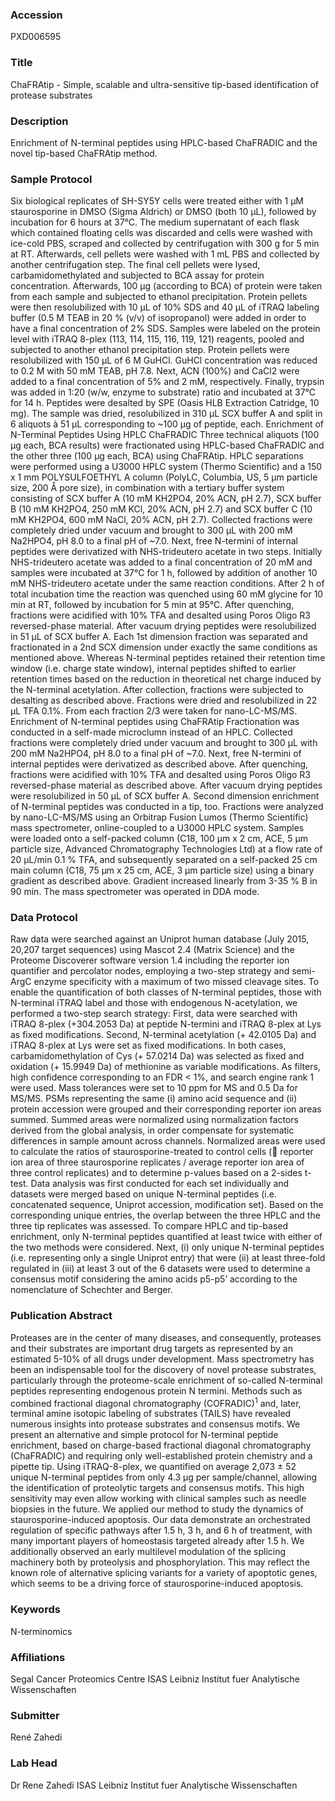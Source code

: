 ### Accession
PXD006595

### Title
ChaFRAtip -  Simple, scalable and ultra-sensitive tip-based identification of protease substrates

### Description
Enrichment of N-terminal peptides using HPLC-based ChaFRADIC and the novel tip-based ChaFRAtip method.

### Sample Protocol
Six biological replicates of SH-SY5Y cells were treated either with 1 µM staurosporine in DMSO (Sigma Aldrich) or DMSO (both 10 µL), followed by incubation for 6 hours at 37°C. The medium supernatant of each flask which contained floating cells was discarded and cells were washed with ice-cold PBS, scraped and collected by centrifugation with 300 g for 5 min at RT. Afterwards, cell pellets were washed with 1 mL PBS and collected by another centrifugation step. The final cell pellets were lysed, carbamidomethylated and subjected to BCA assay for protein concentration. Afterwards, 100 µg (according to BCA) of protein were taken from each sample and subjected to ethanol precipitation. Protein pellets were then resolubilized with 10 µL of 10% SDS and 40 µL of iTRAQ labeling buffer (0.5 M TEAB in 20 % (v/v) of isopropanol) were added in order to have a final concentration of 2% SDS. Samples were labeled on the protein level with iTRAQ 8-plex (113, 114, 115, 116, 119, 121) reagents, pooled and subjected to another ethanol precipitation step. Protein pellets were resolubilized with 150 µL of 6 M GuHCl. GuHCl concentration was reduced to 0.2 M with 50 mM TEAB, pH 7.8. Next, ACN (100%) and CaCl2 were added to a final concentration of 5% and 2 mM, respectively. Finally, trypsin was added in 1:20 (w/w, enzyme to substrate) ratio and incubated at 37°C for 14 h. Peptides were desalted by SPE (Oasis HLB Extraction Catridge, 10 mg). The sample was dried, resolubilized in 310 µL SCX buffer A and split in 6 aliquots à 51 µL corresponding to ~100 µg of peptide, each.   Enrichment of N-Terminal Peptides Using HPLC ChaFRADIC Three technical aliquots (100 µg each, BCA results) were fractionated using HPLC-based ChaFRADIC and the other three (100 µg each, BCA) using ChaFRAtip. HPLC separations were performed using a U3000 HPLC system (Thermo Scientific) and a 150 x 1 mm POLYSULFOETHYL A column (PolyLC, Columbia, US, 5 μm particle size, 200 Å pore size), in combination with a tertiary buffer system consisting of SCX buffer A (10 mM KH2PO4, 20% ACN, pH 2.7), SCX buffer B (10 mM KH2PO4, 250 mM KCl, 20% ACN, pH 2.7) and SCX buffer C (10 mM KH2PO4, 600 mM NaCl, 20% ACN, pH 2.7).   Collected fractions were completely dried under vacuum and brought to 300 μL with 200 mM Na2HPO4, pH 8.0 to a final pH of ~7.0. Next, free N-termini of internal peptides were derivatized with NHS-trideutero acetate in two steps. Initially NHS-trideutero acetate was added to a final concentration of 20 mM and samples were incubated at 37°C for 1 h, followed by addition of another 10 mM NHS-trideutero acetate under the same reaction conditions. After 2 h of total incubation time the reaction was quenched using 60 mM glycine for 10 min at RT, followed by incubation for 5 min at 95°C. After quenching, fractions were acidified with 10% TFA and desalted using Poros Oligo R3 reversed-phase material. After vacuum drying peptides were resolubilized in 51 μL of SCX buffer A. Each 1st dimension fraction was separated and fractionated in a 2nd SCX dimension under exactly the same conditions as mentioned above. Whereas N-terminal peptides retained their retention time window (i.e. charge state window), internal peptides shifted to earlier retention times based on the reduction in theoretical net charge induced by the N-terminal acetylation. After collection, fractions were subjected to desalting as described above. Fractions were dried and resolubilized in 22 µL TFA 0.1%. From each fraction 2/3 were taken for nano-LC-MS/MS.   Enrichment of N-terminal peptides using ChaFRAtip Fractionation was conducted in a self-made microclumn instead of an HPLC. Collected fractions were completely dried under vacuum and brought to 300 μL with 200 mM Na2HPO4, pH 8.0 to a final pH of ~7.0. Next, free N-termini of internal peptides were derivatized as described above. After quenching, fractions were acidified with 10% TFA and desalted using Poros Oligo R3 reversed-phase material as described above. After vacuum drying peptides were resolubilized in 50 μL of SCX buffer A. Second dimension enrichment of N-terminal peptides was conducted in a tip, too. Fractions were analyzed by nano-LC-MS/MS using an Orbitrap Fusion Lumos (Thermo Scientific) mass spectrometer, online-coupled to a U3000 HPLC system. Samples were loaded onto a self-packed column (C18, 100 μm x 2 cm, ACE, 5 µm particle size, Advanced Chromatography Technologies Ltd) at a flow rate of 20 μL/min 0.1 % TFA, and subsequently separated on a self-packed 25 cm main column (C18, 75 μm x 25 cm, ACE, 3 µm particle size) using a binary gradient as described above. Gradient increased linearly from 3-35 % B in 90 min. The mass spectrometer was operated in DDA mode.

### Data Protocol
Raw data were searched against an Uniprot human database (July 2015, 20,207 target sequences) using Mascot 2.4 (Matrix Science) and the Proteome Discoverer software version 1.4 including the reporter ion quantifier and percolator nodes, employing a two-step strategy and semi-ArgC enzyme specificity with a maximum of two missed cleavage sites. To enable the quantification of both classes of N-terminal peptides, those with N-terminal iTRAQ label and those with endogenous N-acetylation, we performed a two-step search strategy: First, data were searched with iTRAQ 8-plex (+304.2053 Da) at peptide N-termini and iTRAQ 8-plex at Lys as fixed modifications. Second, N-terminal acetylation (+ 42.0105 Da) and iTRAQ 8-plex at Lys were set as fixed modifications. In both cases, carbamidomethylation of Cys (+ 57.0214 Da) was selected as fixed and oxidation (+ 15.9949 Da) of methionine as variable modifications. As filters, high confidence corresponding to an FDR < 1%, and search engine rank 1 were used. Mass tolerances were set to 10 ppm for MS and 0.5 Da for MS/MS. PSMs representing the same (i) amino acid sequence and (ii) protein accession were grouped and their corresponding reporter ion areas summed. Summed areas were normalized using normalization factors derived from the global analysis, in order compensate for systematic differences in sample amount across channels. Normalized areas were used to calculate the ratios of staurosporine-treated to control cells ( reporter ion area of three staurosporine replicates / average reporter ion area of three control replicates) and to determine p-values based on a 2-sides t-test. Data analysis was first conducted for each set individually and datasets were merged based on unique N-terminal peptides (i.e. concatenated sequence, Uniprot accession, modification set). Based on the corresponding unique entries, the overlap between the three HPLC and the three tip replicates was assessed. To compare HPLC and tip-based enrichment, only N-terminal peptides quantified at least twice with either of the two methods were considered. Next, (i) only unique N-terminal peptides (i.e. representing only a single Uniprot entry) that were (ii) at least three-fold regulated in (iii) at least 3 out of the 6 datasets were used to determine a consensus motif considering the amino acids p5-p5’ according to the nomenclature of Schechter and Berger.

### Publication Abstract
Proteases are in the center of many diseases, and consequently, proteases and their substrates are important drug targets as represented by an estimated 5-10% of all drugs under development. Mass spectrometry has been an indispensable tool for the discovery of novel protease substrates, particularly through the proteome-scale enrichment of so-called N-terminal peptides representing endogenous protein N termini. Methods such as combined fractional diagonal chromatography (COFRADIC)<sup>1</sup> and, later, terminal amine isotopic labeling of substrates (TAILS) have revealed numerous insights into protease substrates and consensus motifs. We present an alternative and simple protocol for N-terminal peptide enrichment, based on charge-based fractional diagonal chromatography (ChaFRADIC) and requiring only well-established protein chemistry and a pipette tip. Using iTRAQ-8-plex, we quantified on average 2,073 &#xb1; 52 unique N-terminal peptides from only 4.3 &#x3bc;g per sample/channel, allowing the identification of proteolytic targets and consensus motifs. This high sensitivity may even allow working with clinical samples such as needle biopsies in the future. We applied our method to study the dynamics of staurosporine-induced apoptosis. Our data demonstrate an orchestrated regulation of specific pathways after 1.5 h, 3 h, and 6 h of treatment, with many important players of homeostasis targeted already after 1.5 h. We additionally observed an early multilevel modulation of the splicing machinery both by proteolysis and phosphorylation. This may reflect the known role of alternative splicing variants for a variety of apoptotic genes, which seems to be a driving force of staurosporine-induced apoptosis.

### Keywords
N-terminomics

### Affiliations
Segal Cancer Proteomics Centre
ISAS Leibniz Institut fuer Analytische Wissenschaften

### Submitter
René Zahedi

### Lab Head
Dr Rene Zahedi
ISAS Leibniz Institut fuer Analytische Wissenschaften


